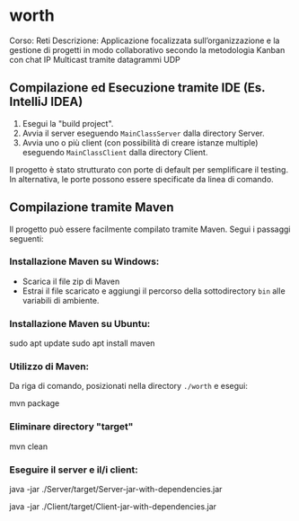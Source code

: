 # worth
Corso: Reti
Descrizione: Applicazione focalizzata sull’organizzazione e la gestione di progetti in modo collaborativo secondo la metodologia Kanban con chat IP
Multicast tramite datagrammi UDP

## Compilazione ed Esecuzione tramite IDE (Es. IntelliJ IDEA)
1. Esegui la "build project".
2. Avvia il server eseguendo `MainClassServer` dalla directory Server.
3. Avvia uno o più client (con possibilità di creare istanze multiple) eseguendo `MainClassClient` dalla directory Client.

Il progetto è stato strutturato con porte di default per semplificare il testing. In alternativa, le porte possono essere specificate da linea di comando.

## Compilazione tramite Maven

Il progetto può essere facilmente compilato tramite Maven. Segui i passaggi seguenti:

### Installazione Maven su Windows:

- Scarica il file zip di Maven
- Estrai il file scaricato e aggiungi il percorso della sottodirectory `bin` alle variabili di ambiente.

### Installazione Maven su Ubuntu:

sudo apt update
sudo apt install maven

### Utilizzo di Maven:

Da riga di comando, posizionati nella directory `./worth` e esegui:

mvn package

### Eliminare directory "target"

mvn clean

### Eseguire il server e il/i client:

java -jar ./Server/target/Server-jar-with-dependencies.jar

java -jar ./Client/target/Client-jar-with-dependencies.jar



